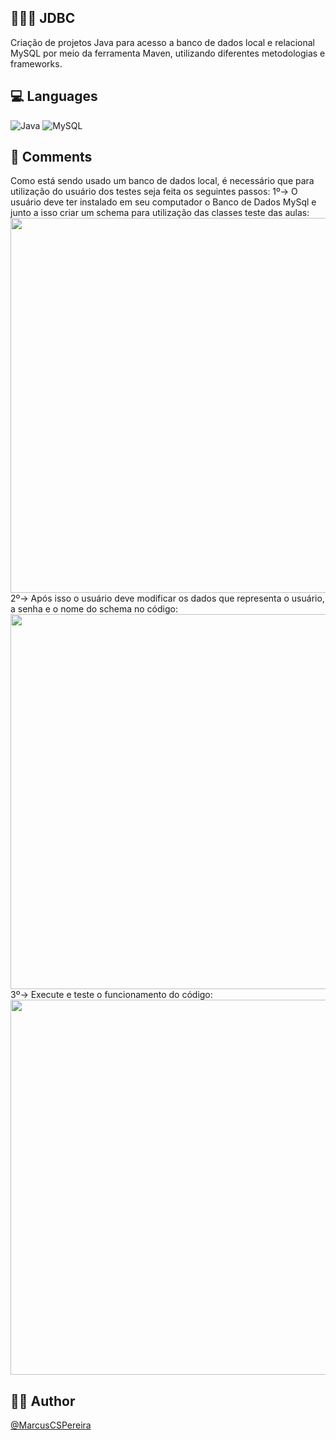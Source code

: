 ## 👨🏽‍💻 JDBC
Criação de projetos Java para acesso a banco de dados local e relacional MySQL por meio da ferramenta Maven, utilizando diferentes metodologias e frameworks.

## 💻 Languages
![Java](https://img.shields.io/badge/java-%23ED8B00.svg?style=for-the-badge&logo=openjdk&logoColor=white)
![MySQL](https://img.shields.io/badge/mysql-4479A1.svg?style=for-the-badge&logo=mysql&logoColor=white)

## 🔎 Comments
Como está sendo usado um banco de dados local, é necessário que para utilização do usuário dos testes seja feita os seguintes passos:
1º-> O usuário deve ter instalado em seu computador o Banco de Dados MySql e junto a isso criar um schema para utilização das classes teste das aulas:  
<img width="600" src="assets/instrucao01.gif">  
2º-> Após isso o usuário deve modificar os dados que representa o usuário, a senha e o nome do schema no código:  
<img width="600" src="assets/instrucao02.gif">  
3º-> Execute e teste o funcionamento do código:  
<img width="600" src="assets/instrucao03.gif">  

## ✍🏼 Author
[@MarcusCSPereira](https://github.com/MarcusCSPereira)
